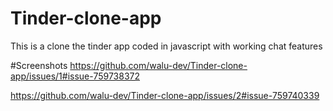 # Tinder-clone-app
This is a clone the tinder app coded in javascript with working chat features

#Screenshots
https://github.com/walu-dev/Tinder-clone-app/issues/1#issue-759738372

https://github.com/walu-dev/Tinder-clone-app/issues/2#issue-759740339
